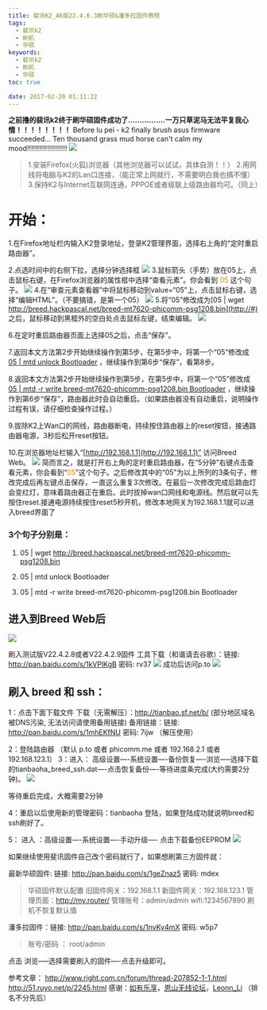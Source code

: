 ```yaml
---
title: 裴讯K2_A6版22.4.6.3刷华硕&潘多拉固件教程
tags: 
  - 裴讯k2
  - 刷机
  - 华硕
keywords:
  - 裴讯k2
  - 刷机
  - 华硕
toc: true

date: 2017-02-20 01:11:22
---
```

**之前撸的裴讯k2终于刷华硕固件成功了................一万只草泥马无法平复我心情！！！！！！！！**
Before lu pei - k2 finally brush asus firmware succeeded... Ten thousand grass mud horse can't calm my mood!!!!!!!!!!!!!!!!!!!!
![](http://wx2.sinaimg.cn/mw690/7095c8fbgy1fcwa99ym5sj20ep07jq32.jpg)
<!--more-->
> 1.安装Firefox(火狐)浏览器（其他浏览器可以试试，具体自测！！）
> 2.用网线将电脑与K2的Lan口连接，（能正常上网就行，不需要明白我也搞不懂）
> 3.保持K2与Internet互联网连通，PPPOE或者级联上级路由器均可。（同上）

 
# **开始：**
1.在Firefox地址栏内输入K2登录地址，登录K2管理界面，选择右上角的“定时重启路由器”。

2.点选时间中的右侧下拉，选择分钟选择框
![](http://wx2.sinaimg.cn/mw690/7095c8fbgy1fcw9szpwfyj20ks0ftq4i.jpg)
3.鼠标箭头（手势）放在05上，点击鼠标右键，在Firefox浏览器的属性框中选择“查看元素”。你会看到 <a value="05" style="color:#F08300;">05</a> 这个句子。
![](http://wx3.sinaimg.cn/mw690/7095c8fbgy1fcw9t01ye2j20lc0jdtay.jpg)
4.在“审查元素查看器”中将鼠标移动到value=“05”上，点击鼠标右键，选择“编辑HTML”。（不要搞错，是第一个05）
![](http://wx1.sinaimg.cn/mw690/7095c8fbgy1fcw9t15pouj20uz0kqq6f.jpg)
5.将“05”修改成为[05 | wget http://breed.hackpascal.net/breed-mt7620-phicomm-psg1208.bin](http://#) 之后，鼠标移动到黑框外的空白处点击鼠标左键，结束编辑。
![](http://wx2.sinaimg.cn/mw690/7095c8fbgy1fcw9t198h1j213c0c0wgh.jpg)

6.在定时重启路由器页面上选择05之后，点击“保存”。

7.返回本文方法第2步开始继续操作到第5步，在第5步中，将第一个“05”修改成 [05 | mtd unlock Bootloader](http://#) ，继续操作到第6步“保存”，看第8步。

8.返回本文方法第2步开始继续操作到第5步，在第5步中，将第一个“05”修改成 [05 | mtd -r write breed-mt7620-phicomm-psg1208.bin Bootloader](http://#) ，继续操作到第6步“保存”，路由器此时会自动重启。（如果路由器没有自动重启，说明操作过程有误，请仔细检查操作过程。）

9.拔除K2上Wan口的网线，路由器断电，持续按住路由器上的reset按钮，接通路由器电源，3秒后松开reset按钮。

10.在浏览器地址栏输入“[http://192.168.1.1](http://192.168.1.1)” 访问Breed Web。
![](http://wx1.sinaimg.cn/mw690/7095c8fbgy1fcw9t2k9nvj20yy0dugn3.jpg)
简而言之，就是打开右上角的定时重启路由器，在“5分钟”右键点击查看元素，你会看到“<a value="05" style="color:#F08300;">05</a>”这个句子。之后修改其中的“05”为以上所列的3条句子，修改完成后再左键点击保存，一直这么重复3次修改。在最后一次修改完成后路由灯会变红灯，意味着路由器正在重启。此时拔掉wan口网线和电源线。然后就可以先按住reset.接通电源持续按住reset5秒开机，修改本地网关为192.168.1.1就可以进入breed界面了


### 3个句子分别是：


1. 05 | wget http://breed.hackpascal.net/breed-mt7620-phicomm-psg1208.bin

2. 05 | mtd unlock Bootloader

3. 05 | mtd -r write breed-mt7620-phicomm-psg1208.bin Bootloader


## 进入到Breed Web后
![](http://wx1.sinaimg.cn/mw690/7095c8fbgy1fcw9t2k9nvj20yy0dugn3.jpg)

刷入测试版V22.4.2.8或者V22.4.2.9固件
工具下载（和谐请去谷歌）：链接: http://pan.baidu.com/s/1kVPlKgB 密码: rv37
![](http://wx4.sinaimg.cn/mw690/7095c8fbgy1fcw9t28011j20vz0ctjs1.jpg)
成功后访问p.to
![](http://wx3.sinaimg.cn/mw690/7095c8fbgy1fcw9t2ldojj20fe0680sw.jpg)
## 刷入 breed 和 ssh：

1：点击下面下载文件
下载（无需解压）：http://tianbao.sf.net/b/ (部分地区域名被DNS污染, 无法访问请使用备用链接)
备用链接：链接: http://pan.baidu.com/s/1mhEKfNU 密码: 7ijw  （解压使用）

2：登陆路由器
（默认 p.to  或者 phicomm.me 或者 192.168.2.1 或者 192.168.123.1）
3：进入： 高级设置—-系统设置—-备份恢复—-浏览—–选择下载的tianbaoha_breed_ssh.dat—-点击恢复备份—-等待进度条完成(大约需要2分钟)。
![](http://wx1.sinaimg.cn/mw690/7095c8fbgy1fcw9t41arcj20j60apjrr.jpg)

等待重启完成，大概需要2分钟


4：重启以后使用新的管理密码：tianbaoha 登陆，如果登陆成功就说明breed和ssh刷好了。

5： 进入 ：高级设置—-系统设置—-手动升级—- 点击下载备份EEPROM
![](http://wx1.sinaimg.cn/mw690/7095c8fbgy1fcw9t1kgzyj20rm0hegok.jpg)

如果继续使用斐讯固件自己改个密码就行了，如果想刷第三方固件就：

最新华硕固件: 链接: http://pan.baidu.com/s/1geZnaz5 密码: mdex

> 华硕固件默认配置
> 旧固件网关：192.168.1.1
> 新固件网关：192.168.123.1
> 管理页面：http://my.router/
> 管理账号：admin/admin
> wifi:1234567890
> 刷机不恢复默认值

潘多拉固件：链接: http://pan.baidu.com/s/1nvKy4mX 密码: w5p7

> 账号/密码 ： root/admin


点击 浏览—–选择需要刷入的固件—-点击升级即可。


参考文章：
http://www.right.com.cn/forum/thread-207852-1-1.html
http://51.ruyo.net/p/2245.html
感谢：[如有乐享](http://51.ruyo.net)，[恩山无线论坛](http://www.right.com.cn)，[Leonn_Li](http://liyuans.com) （排名不分先后）

